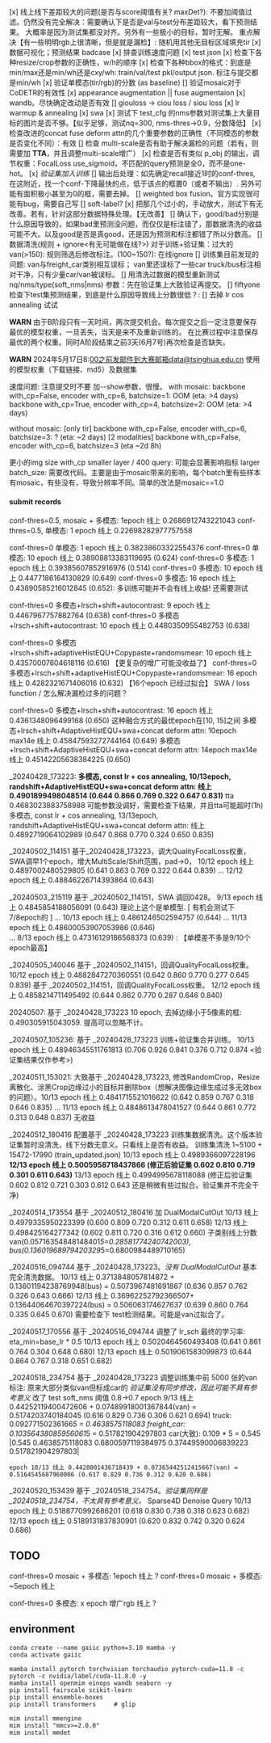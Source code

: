 [x] 线上线下差距较大的问题(是否与score阈值有关? maxDet?): 不要加阈值过滤。仍然没有完全解决：需要确认下是否是val与test分布差距较大，看下预测结果。
    大概率是因为测试集都没对齐。另外有一些极小的目标，暂时无解。
    重点解决【有一些明明rgb上很清晰，但是就是漏检】: 随机用其他无目标区域填充tir
[x] 数据可视化；预测结果 badcase
[x] 排查训练速度问题
[x] test json
[x] 检查下各种resize/crop参数的正确性，w/h的顺序
[x] 检查下各种bbox的格式：到底是min/max还是min/wh还是cxy/wh: train/val/test pkl/output json.
    标注与提交都是min/wh
[x] 验证单模态(tir/rgb)的分数 (as baseline)
[] 验证mosaic对于CoDETR的有效性
[x] appearance augmentation || fuse augmentaion
[x] wandb。尽快确定改动是否有效
[] giouloss -> ciou loss / siou loss
[x] lr warmup & annealing
[x] swa
[x] 测试下 test_cfg 的nms参数对测试集上大量目标的图片是否不够。【似乎足够，测试nq=300, nms-thres->0.9，分数降低】
[x] 检查改进的concat fuse deform attn的几个重要参数的正确性（不同模态的参数是否变化不同）：有效
[] 检查 multi-scale是否有助于解决漏检的问题（若有，则需要加 **TTA**，并且调整multi-scale增广）
[x] 检查是否有类似 p_obj 的输出，调节权重：FocalLoss use_sigmoid，不匹配的query预测是全0，而不是one-hot。
[x] *验证集加入训练*
[] 输出后处理：如先确定recall接近1时的conf-thres, 在这附近，找一个conf-下降最快的点，低于该点的框置0（或者不输出）. 另外可能有面积极小甚至为0的框，需要去掉。
[] weighted box fusion。官方实现很可能有bug，需要自己写
[] soft-label?
[x] 把那几个过小的，手动放大，测试下有无改善。若有，针对这部分数据特殊处理。【无改善】
[] 确认下，good/bad分别是什么原因导致的，如果bad里预测没问题，而仅仅是标注错了，那数据清洗的收益可能不大。以及good是否是真good，还是因为预测和标注都错了所以分数高。
[] 数据清洗(规则 + ignore<有无可能做在线?>) 对于训练+验证集：过大的van(>150): 规则筛选后修改标注。(100~150?): 在线ignore
[] 训练集目前发现的问题: 
    van与freight_car类别相互误标；
    van里还误标了一些car
    truck/bus标注相对干净，只有少量car/van被误标。
[] 用清洗过数据的模型重新测试 nq/nms/type(soft_nms|nms) 参数：先在验证集上大致验证再提交。
[] fiftyone 检查下test集预测结果，到底是什么原因导致线上分数很低？: 
[] 去掉 lr cos annealing 试试

**WARN**
由于B阶段只有一天时间，两次提交机会。每次提交之后一定注意要保存最优的模型权重，一旦丢失，当天是来不及重新训练的。
在比赛过程中注意保存最优的两个权重。同时A阶段结束之前3天(6月7号)再次检查是否缺失。

**WARN**
2024年5月17日8:00之前发邮件到大赛邮箱data@tsinghua.edu.cn
使用的模型权重（下载链接、md5）及数据集


速度问题:
注意提交时不要 加--show参数，很慢。
with mosaic:
    backbone with_cp=False, encoder with_cp=6, batchsize=1: OOM (eta: >4 days)
    backbone with_cp=True, encoder with_cp=4,  batchsize=2: OOM (eta: >4 days)

without mosaic:
    [only tir] backbone with_cp=False, encoder with_cp=6, batchsize=3: ? (eta: ~2 days)
    [2 modalities] backbone with_cp=False, encoder with_cp=6, batchsize=3 (eta ~2d 8h)


更小的img size
with_cp
smaller layer / 400 query: 可能会显著影响指标
larger batch_size: 需要改代码。主要是由于mosaic带来的影响，每个batch里有些样本有mosaic，有些没有，导致分辨率不同。简单的改法是mosaic==1.0

#### submit records

conf-thres=0.5, mosaic + 多模态: 1epoch     线上 0.2686912743221043
conf-thres=0.5, 单模态: 1 epoch             线上 0.22698282977757558

conf-thres=0    单模态: 1 epoch             线上 0.38238603322554376
conf-thres=0    单模态: 10 epoch            线上 0.38908813383119695    (0.624)
conf-thres=0    多模态: 1 epoch             线上 0.39385607852916976    (0.514)
conf-thres=0    多模态: 10 epoch            线上 0.4477186164130829     (0.649)
conf-thres=0    多模态: 16 epoch            线上 0.43890585216012845    (0.652): 多训练可能并不会有线上收益! 还需要测试

conf-thres=0    多模态+lrsch+shift+autocontrast: 9 epoch                线上 0.4467967757882764 (0.638)
conf-thres=0    多模态+lrsch+shift+autocontrast: 10 epoch               线上 0.4480350955482753 (0.638)

conf-thres=0    多模态+lrsch+shift+adaptiveHistEQU+Copypaste+randomsmear: 10 epoch               线上 0.43570007604618116  (0.616) 【更复杂的增广可能没收益了】
conf-thres=0    多模态+lrsch+shift+adaptiveHistEQU+Copypaste+randomsmear: 16 epoch               线上 0.4282321671406016   (0.632)  【16个epoch 已经过拟合】
SWA / loss function / 怎么解决漏检过多的问题？

conf-thres=0    多模态+lrsch+shift+autocontrast: 16 epoch               线上 0.4361348096499168 (0.650)  这种融合方式的最优epoch在[10, 15]之间
                多模态+lrsch+shift+AdaptiveHistEQU+swa+concat deform attn: 10epoch max14e  线上 0.45847593272744164 (0.649) 
                多模态+lrsch+shift+AdaptiveHistEQU+swa+concat deform attn: 14epoch max14e  线上 0.45142205638384225 (0.650) 

_20240428_173223:
    **多模态, const lr + cos annealing, 10/13epoch, randshift+AdaptiveHistEQU+swa+concat deform attn: 线上 0.4901899498048514 (0.644 0.866 0.769 0.322 0.647 0.831)** tta 0.4683023883758988 可能参数没调好，需要检查下结果，并且tta可能超时(1h)
    多模态, const lr + cos annealing, 13/13epoch, randshift+AdaptiveHistEQU+swa+concat deform attn: 线上 0.4892719064102989 (0.647 0.868 0.770 0.324 0.650 0.835)

_20240502_114151
    基于_20240428_173223，调大QualityFocalLoss权重，SWA调早1个epoch，增大MultiScale/Shift范围，pad->0， 10/12 epoch 线上 0.4897002480529805 (0.641 0.863 0.769 0.322 0.644 0.839)
    ... 12/12 epoch 线上 0.48846226714393864 (0.643)

_20240503_215119
    基于 _20240502_114151，SWA 调回0428。 9/13 epoch 线上 0.4845854188056091 (0.643) 理论上这个是单模型. [ 有机会测试下7/8epoch的 ]
    ...  10/13 epoch 线上 0.4861246502594757 (0.644)
    ...  11/13 epoch 线上 0.48600053907053986 (0.646)  
    ... 8/13 epoch 线上 0.47316129186568373 (0.639) :    【单模差不多是9/10个epoch最高】

_20240505_140046
    基于 _20240502_114151，回调QualityFocalLoss权重。 10/12 epoch 线上 0.4882847270360551 (0.642 0.860 0.770 0.277 0.645 0.839)
    基于 _20240502_114151，回调QualityFocalLoss权重。 12/12 epoch 线上 0.4858214711495492 (0.644 0.862 0.770 0.287 0.646 0.840)

20240507: 基于 _20240428_173223 10 epoch, 去掉边缘小于5像素的框: 0.490305915043059. 提高可以忽略不计。

_20240507_105236:
    基于 _20240428_173223 训练+验证集合并训练。 10/13 epoch 线上 0.48946345511761813 (0.706 0.926 0.841 0.376 0.712 0.874 <验证集结果仅作参考>)

_20240511_153021:
    大致基于 _20240428_173223, 修改RandomCrop，Resize离散化、涂黑Crop边缘过小的目标并删除box（想解决图像边缘生成过多无效box的问题）。10/13 epoch 线上 0.4841715521016622 (0.642 0.859 0.767 0.318 0.646 0.835)
    ... 11/13 epoch 线上 0.4848613478041527 (0.644 0.861 0.772 0.313 0.648 0.837) 无收益

_20240512_180416
    配置基于 _20240428_173223
    训练集数据清洗。这个版本验证集暂时没清洗，线下分数无意义。只看线上是否有收益。
    训练集清洗 1~5100 + 15472-17990 (train_updated.json)
    10/13 epoch 线上 0.4989366097228196
    **12/13 epoch 线上 0.5005958718437866 (修正后验证集 0.602 0.810 0.719 0.301 0.611 0.643)**
    13/13 epoch 线上 0.4994995678118088 (修正后验证集 0.602 0.812 0.721 0.303 0.612 0.643 还是稍微有些过拟合。验证集并不完全干净)

_20240514_173554
    基于 _20240512_180416
    加 DualModalCutOut
    10/13 线上 0.4979335950223399 (0.600 0.809 0.720 0.312 0.611 0.658)
    12/13 线上 0.498425164277342  (0.602 0.811 0.720 0.316 0.612 0.660)
        子类别线上分数
        van(0.05716354848148401*5=0.28581774240742003),
        bus(0.13601968979420329*5=0.6800984489710165)

_20240516_094744
    基于 _20240428_173223。*没有 DualModalCutOut*
    基本完全清洗数据。
    10/13 线上 0.3713848057814872 + 0.13601194238769948(bus) = 0.5073967481691867 (0.636 0.857 0.762 0.326 0.643 0.666)
    12/13 线上 0.36962252792366507+ 0.13644064670397224(bus) = 0.506063174627637  (0.639 0.860 0.764 0.335 0.645 0.670)
    需要检查下 test检测结果。可能是van过拟合了。


_20240517_170556
    基于 _20240516_094744
    调整了 lr_sch 最终的学习率: eta_min=base_lr * 0.5
    10/13 epoch 线上 0.5020464560493408 (0.641 0.861 0.764 0.304 0.648 0.680)
    12/13 epoch 线上 0.5019061583099873 (0.644 0.864 0.767 0.318 0.651 0.682)

_20240518_234754
    基于 _20240428_173223
    调整训练集中前 5000 张的van标注: 原来大部分类似van但标成car的
    *验证集没有同步修改，因此可能不具有参考意义*
    改了 test soft_nms 阈值 0.8->0.7
    epoch 9/13 线上 0.44252119400472606 + 0.07489918001367844(van) = 0.5174203740184045 (0.616 0.829 0.736 0.306 0.621 0.694)
        truck: 0.09277150236166*5 = 0.4638575118083
        freight_car: 0.10356438085956061*5 = 0.517821904297803
        car(大致): 0.109 * 5 = 0.545
        |0.545      0.4638575118083     0.6800597119384975     0.37449590006839223     0.517821904297803|

    epoch 10/13 线上 0.4428001436718439 + 0.07365442512415667(van) = 0.5164545687960006 (0.617 0.829 0.736 0.312 0.620 0.686)


_20240520_153439
    基于 _20240518_234754。*验证集同样是_20240518_234754，不太具有参考意义。*
    Sparse4D Denoise Query
    10/13 epoch 线上 0.5188770992686201 (0.618 0.830 0.738 0.318 0.623 0.682)
    12/13 epoch 线上 0.5189131837830901 (0.620 0.832 0.742 0.320 0.624 0.686)


## TODO
conf-thres=0    mosaic + 多模态: 1epoch     线上 ?
conf-thres=0    mosaic + 多模态: ~5epoch    线上 

conf-thres=0    多模态: x epoch 增广rgb     线上 ?


## environment

```
conda create --name gaiic python=3.10 mamba -y
conda activate gaiic

mamba install pytorch torchvision torchaudio pytorch-cuda=11.8 -c pytorch -c nvidia/label/cuda-11.8.0 -y
mamba install openmim einops wandb seaborn -y
pip install fairscale scikit-learn
pip install ensemble-boxes
pip install transformers     # glip

mim install mmengine
mim install "mmcv>=2.0.0"
mim install mmdet
```